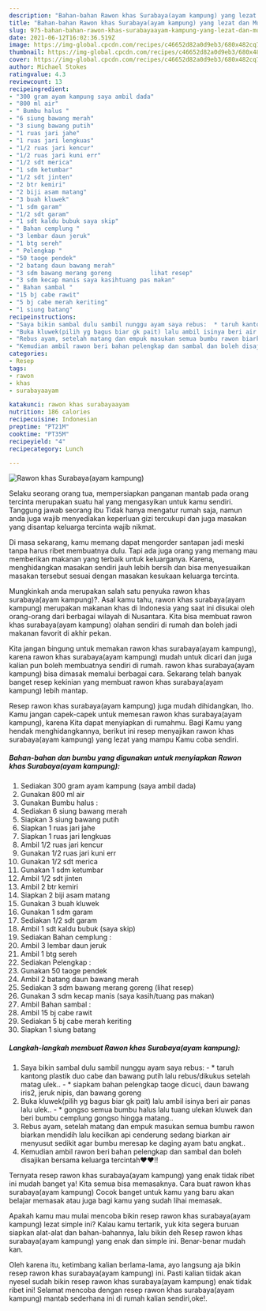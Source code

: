 ```yaml
---
description: "Bahan-bahan Rawon khas Surabaya(ayam kampung) yang lezat dan Mudah Dibuat"
title: "Bahan-bahan Rawon khas Surabaya(ayam kampung) yang lezat dan Mudah Dibuat"
slug: 975-bahan-bahan-rawon-khas-surabayaayam-kampung-yang-lezat-dan-mudah-dibuat
date: 2021-06-12T16:02:36.519Z
image: https://img-global.cpcdn.com/recipes/c46652d82a0d9eb3/680x482cq70/rawon-khas-surabayaayam-kampung-foto-resep-utama.jpg
thumbnail: https://img-global.cpcdn.com/recipes/c46652d82a0d9eb3/680x482cq70/rawon-khas-surabayaayam-kampung-foto-resep-utama.jpg
cover: https://img-global.cpcdn.com/recipes/c46652d82a0d9eb3/680x482cq70/rawon-khas-surabayaayam-kampung-foto-resep-utama.jpg
author: Michael Stokes
ratingvalue: 4.3
reviewcount: 13
recipeingredient:
- "300 gram ayam kampung saya ambil dada"
- "800 ml air"
- " Bumbu halus "
- "6 siung bawang merah"
- "3 siung bawang putih"
- "1 ruas jari jahe"
- "1 ruas jari lengkuas"
- "1/2 ruas jari kencur"
- "1/2 ruas jari kuni err"
- "1/2 sdt merica"
- "1 sdm ketumbar"
- "1/2 sdt jinten"
- "2 btr kemiri"
- "2 biji asam matang"
- "3 buah kluwek"
- "1 sdm garam"
- "1/2 sdt garam"
- "1 sdt kaldu bubuk saya skip"
- " Bahan cemplung "
- "3 lembar daun jeruk"
- "1 btg sereh"
- " Pelengkap "
- "50 taoge pendek"
- "2 batang daun bawang merah"
- "3 sdm bawang merang goreng           lihat resep"
- "3 sdm kecap manis saya kasihtuang pas makan"
- " Bahan sambal "
- "15 bj cabe rawit"
- "5 bj cabe merah keriting"
- "1 siung batang"
recipeinstructions:
- "Saya bikin sambal dulu sambil nunggu ayam saya rebus:  * taruh kantong plastik duo cabe dan bawang putih lalu rebus/dikukus setelah matag ulek.. * siapkam bahan pelengkap taoge dicuci, daun bawang iris2, jeruk nipis, dan bawang goreng"
- "Buka kluwek(pilih yg bagus biar gk pait) lalu ambil isinya beri air panas lalu ulek.. * gongso semua bumbu halus lalu tuang ulekan kluwek dan beri bumbu cemplung gongso hingga matang.."
- "Rebus ayam, setelah matang dan empuk masukan semua bumbu rawon biarkan mendidih lalu kecilkan api cenderung sedang biarkan air menyusut sedikit agar bumbu meresap ke daging ayam batu angkat.."
- "Kemudian ambil rawon beri bahan pelengkap dan sambal dan boleh disajikan bersama keluarga tercintah❤️❤️!!"
categories:
- Resep
tags:
- rawon
- khas
- surabayaayam

katakunci: rawon khas surabayaayam 
nutrition: 186 calories
recipecuisine: Indonesian
preptime: "PT21M"
cooktime: "PT35M"
recipeyield: "4"
recipecategory: Lunch

---
```



![Rawon khas Surabaya(ayam kampung)](https://img-global.cpcdn.com/recipes/c46652d82a0d9eb3/680x482cq70/rawon-khas-surabayaayam-kampung-foto-resep-utama.jpg)

Selaku seorang orang tua, mempersiapkan panganan mantab pada orang tercinta merupakan suatu hal yang mengasyikan untuk kamu sendiri. Tanggung jawab seorang ibu Tidak hanya mengatur rumah saja, namun anda juga wajib menyediakan keperluan gizi tercukupi dan juga masakan yang disantap keluarga tercinta wajib nikmat.

Di masa  sekarang, kamu memang dapat mengorder santapan jadi meski tanpa harus ribet membuatnya dulu. Tapi ada juga orang yang memang mau memberikan makanan yang terbaik untuk keluarganya. Karena, menghidangkan masakan sendiri jauh lebih bersih dan bisa menyesuaikan masakan tersebut sesuai dengan masakan kesukaan keluarga tercinta. 



Mungkinkah anda merupakan salah satu penyuka rawon khas surabaya(ayam kampung)?. Asal kamu tahu, rawon khas surabaya(ayam kampung) merupakan makanan khas di Indonesia yang saat ini disukai oleh orang-orang dari berbagai wilayah di Nusantara. Kita bisa membuat rawon khas surabaya(ayam kampung) olahan sendiri di rumah dan boleh jadi makanan favorit di akhir pekan.

Kita jangan bingung untuk memakan rawon khas surabaya(ayam kampung), karena rawon khas surabaya(ayam kampung) mudah untuk dicari dan juga kalian pun boleh membuatnya sendiri di rumah. rawon khas surabaya(ayam kampung) bisa dimasak memalui berbagai cara. Sekarang telah banyak banget resep kekinian yang membuat rawon khas surabaya(ayam kampung) lebih mantap.

Resep rawon khas surabaya(ayam kampung) juga mudah dihidangkan, lho. Kamu jangan capek-capek untuk memesan rawon khas surabaya(ayam kampung), karena Kita dapat menyiapkan di rumahmu. Bagi Kamu yang hendak menghidangkannya, berikut ini resep menyajikan rawon khas surabaya(ayam kampung) yang lezat yang mampu Kamu coba sendiri.

<!--inarticleads1-->

##### Bahan-bahan dan bumbu yang digunakan untuk menyiapkan Rawon khas Surabaya(ayam kampung):

1. Sediakan 300 gram ayam kampung (saya ambil dada)
1. Gunakan 800 ml air
1. Gunakan  Bumbu halus :
1. Sediakan 6 siung bawang merah
1. Siapkan 3 siung bawang putih
1. Siapkan 1 ruas jari jahe
1. Siapkan 1 ruas jari lengkuas
1. Ambil 1/2 ruas jari kencur
1. Gunakan 1/2 ruas jari kuni err
1. Gunakan 1/2 sdt merica
1. Gunakan 1 sdm ketumbar
1. Ambil 1/2 sdt jinten
1. Ambil 2 btr kemiri
1. Siapkan 2 biji asam matang
1. Gunakan 3 buah kluwek
1. Gunakan 1 sdm garam
1. Sediakan 1/2 sdt garam
1. Ambil 1 sdt kaldu bubuk (saya skip)
1. Sediakan  Bahan cemplung :
1. Ambil 3 lembar daun jeruk
1. Ambil 1 btg sereh
1. Sediakan  Pelengkap :
1. Gunakan 50 taoge pendek
1. Ambil 2 batang daun bawang merah
1. Sediakan 3 sdm bawang merang goreng           (lihat resep)
1. Gunakan 3 sdm kecap manis (saya kasih/tuang pas makan)
1. Ambil  Bahan sambal :
1. Ambil 15 bj cabe rawit
1. Sediakan 5 bj cabe merah keriting
1. Siapkan 1 siung batang




<!--inarticleads2-->

##### Langkah-langkah membuat Rawon khas Surabaya(ayam kampung):

1. Saya bikin sambal dulu sambil nunggu ayam saya rebus:  - * taruh kantong plastik duo cabe dan bawang putih lalu rebus/dikukus setelah matag ulek.. - * siapkam bahan pelengkap taoge dicuci, daun bawang iris2, jeruk nipis, dan bawang goreng
1. Buka kluwek(pilih yg bagus biar gk pait) lalu ambil isinya beri air panas lalu ulek.. - * gongso semua bumbu halus lalu tuang ulekan kluwek dan beri bumbu cemplung gongso hingga matang..
1. Rebus ayam, setelah matang dan empuk masukan semua bumbu rawon biarkan mendidih lalu kecilkan api cenderung sedang biarkan air menyusut sedikit agar bumbu meresap ke daging ayam batu angkat..
1. Kemudian ambil rawon beri bahan pelengkap dan sambal dan boleh disajikan bersama keluarga tercintah❤️❤️!!




Ternyata resep rawon khas surabaya(ayam kampung) yang enak tidak ribet ini mudah banget ya! Kita semua bisa memasaknya. Cara buat rawon khas surabaya(ayam kampung) Cocok banget untuk kamu yang baru akan belajar memasak atau juga bagi kamu yang sudah lihai memasak.

Apakah kamu mau mulai mencoba bikin resep rawon khas surabaya(ayam kampung) lezat simple ini? Kalau kamu tertarik, yuk kita segera buruan siapkan alat-alat dan bahan-bahannya, lalu bikin deh Resep rawon khas surabaya(ayam kampung) yang enak dan simple ini. Benar-benar mudah kan. 

Oleh karena itu, ketimbang kalian berlama-lama, ayo langsung aja bikin resep rawon khas surabaya(ayam kampung) ini. Pasti kalian tiidak akan nyesel sudah bikin resep rawon khas surabaya(ayam kampung) enak tidak ribet ini! Selamat mencoba dengan resep rawon khas surabaya(ayam kampung) mantab sederhana ini di rumah kalian sendiri,oke!.

